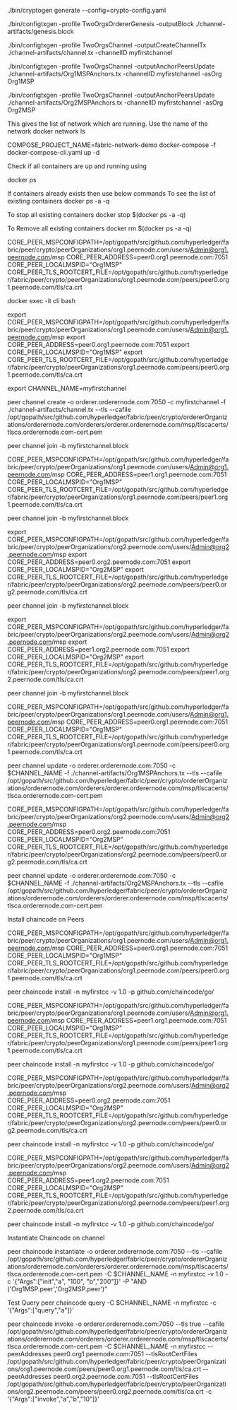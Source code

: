 ./bin/cryptogen generate --config=crypto-config.yaml

./bin/configtxgen -profile TwoOrgsOrdererGenesis -outputBlock ./channel-artifacts/genesis.block

./bin/configtxgen -profile TwoOrgsChannel -outputCreateChannelTx ./channel-artifacts/channel.tx -channelID myfirstchannel

./bin/configtxgen -profile TwoOrgsChannel -outputAnchorPeersUpdate ./channel-artifacts/Org1MSPAnchors.tx -channelID myfirstchannel -asOrg Org1MSP

./bin/configtxgen -profile TwoOrgsChannel -outputAnchorPeersUpdate ./channel-artifacts/Org2MSPAnchors.tx -channelID myfirstchannel -asOrg Org2MSP

This gives the list of network which are running. Use the name of the network 
docker network ls

COMPOSE_PROJECT_NAME=fabric-network-demo docker-compose -f docker-compose-cli.yaml up -d

Check if all containers are up and running using

docker ps

If containers already exists then use below commands 
To see the list of existing containers
docker ps -a -q

To stop all existing containers 
docker stop $(docker ps -a -q)

To Remove all existing containers 
docker rm $(docker ps -a -q)

CORE_PEER_MSPCONFIGPATH=/opt/gopath/src/github.com/hyperledger/fabric/peer/crypto/peerOrganizations/org1.peernode.com/users/Admin@org1.peernode.com/msp
CORE_PEER_ADDRESS=peer0.org1.peernode.com:7051
CORE_PEER_LOCALMSPID="Org1MSP"
CORE_PEER_TLS_ROOTCERT_FILE=/opt/gopath/src/github.com/hyperledger/fabric/peer/crypto/peerOrganizations/org1.peernode.com/peers/peer0.org1.peernode.com/tls/ca.crt


docker exec -it cli bash

export CORE_PEER_MSPCONFIGPATH=/opt/gopath/src/github.com/hyperledger/fabric/peer/crypto/peerOrganizations/org1.peernode.com/users/Admin@org1.peernode.com/msp
export CORE_PEER_ADDRESS=peer0.org1.peernode.com:7051
export CORE_PEER_LOCALMSPID="Org1MSP"
export CORE_PEER_TLS_ROOTCERT_FILE=/opt/gopath/src/github.com/hyperledger/fabric/peer/crypto/peerOrganizations/org1.peernode.com/peers/peer0.org1.peernode.com/tls/ca.crt

export CHANNEL_NAME=myfirstchannel

peer channel create -o orderer.orderernode.com:7050 -c myfirstchannel -f ./channel-artifacts/channel.tx --tls --cafile /opt/gopath/src/github.com/hyperledger/fabric/peer/crypto/ordererOrganizations/orderernode.com/orderers/orderer.orderernode.com/msp/tlscacerts/tlsca.orderernode.com-cert.pem

peer channel join -b myfirstchannel.block

CORE_PEER_MSPCONFIGPATH=/opt/gopath/src/github.com/hyperledger/fabric/peer/crypto/peerOrganizations/org1.peernode.com/users/Admin@org1.peernode.com/msp 
CORE_PEER_ADDRESS=peer1.org1.peernode.com:7051 
CORE_PEER_LOCALMSPID="Org1MSP" 
CORE_PEER_TLS_ROOTCERT_FILE=/opt/gopath/src/github.com/hyperledger/fabric/peer/crypto/peerOrganizations/org1.peernode.com/peers/peer1.org1.peernode.com/tls/ca.crt 

peer channel join -b myfirstchannel.block


export CORE_PEER_MSPCONFIGPATH=/opt/gopath/src/github.com/hyperledger/fabric/peer/crypto/peerOrganizations/org2.peernode.com/users/Admin@org2.peernode.com/msp
export CORE_PEER_ADDRESS=peer0.org2.peernode.com:7051
export CORE_PEER_LOCALMSPID="Org2MSP"
export CORE_PEER_TLS_ROOTCERT_FILE=/opt/gopath/src/github.com/hyperledger/fabric/peer/crypto/peerOrganizations/org2.peernode.com/peers/peer0.org2.peernode.com/tls/ca.crt 

peer channel join -b myfirstchannel.block

export CORE_PEER_MSPCONFIGPATH=/opt/gopath/src/github.com/hyperledger/fabric/peer/crypto/peerOrganizations/org2.peernode.com/users/Admin@org2.peernode.com/msp
export CORE_PEER_ADDRESS=peer1.org2.peernode.com:7051
export CORE_PEER_LOCALMSPID="Org2MSP"
export CORE_PEER_TLS_ROOTCERT_FILE=/opt/gopath/src/github.com/hyperledger/fabric/peer/crypto/peerOrganizations/org2.peernode.com/peers/peer1.org2.peernode.com/tls/ca.crt 

peer channel join -b myfirstchannel.block

CORE_PEER_MSPCONFIGPATH=/opt/gopath/src/github.com/hyperledger/fabric/peer/crypto/peerOrganizations/org1.peernode.com/users/Admin@org1.peernode.com/msp 
CORE_PEER_ADDRESS=peer0.org1.peernode.com:7051 
CORE_PEER_LOCALMSPID="Org1MSP" 
CORE_PEER_TLS_ROOTCERT_FILE=/opt/gopath/src/github.com/hyperledger/fabric/peer/crypto/peerOrganizations/org1.peernode.com/peers/peer0.org1.peernode.com/tls/ca.crt 

peer channel update -o orderer.orderernode.com:7050 -c $CHANNEL_NAME -f ./channel-artifacts/Org1MSPAnchors.tx --tls --cafile /opt/gopath/src/github.com/hyperledger/fabric/peer/crypto/ordererOrganizations/orderernode.com/orderers/orderer.orderernode.com/msp/tlscacerts/tlsca.orderernode.com-cert.pem

CORE_PEER_MSPCONFIGPATH=/opt/gopath/src/github.com/hyperledger/fabric/peer/crypto/peerOrganizations/org2.peernode.com/users/Admin@org2.peernode.com/msp 
CORE_PEER_ADDRESS=peer0.org2.peernode.com:7051 
CORE_PEER_LOCALMSPID="Org2MSP" 
CORE_PEER_TLS_ROOTCERT_FILE=/opt/gopath/src/github.com/hyperledger/fabric/peer/crypto/peerOrganizations/org2.peernode.com/peers/peer0.org2.peernode.com/tls/ca.crt 

peer channel update -o orderer.orderernode.com:7050 -c $CHANNEL_NAME -f ./channel-artifacts/Org2MSPAnchors.tx --tls --cafile /opt/gopath/src/github.com/hyperledger/fabric/peer/crypto/ordererOrganizations/orderernode.com/orderers/orderer.orderernode.com/msp/tlscacerts/tlsca.orderernode.com-cert.pem

Install chaincode on Peers

CORE_PEER_MSPCONFIGPATH=/opt/gopath/src/github.com/hyperledger/fabric/peer/crypto/peerOrganizations/org1.peernode.com/users/Admin@org1.peernode.com/msp
CORE_PEER_ADDRESS=peer0.org1.peernode.com:7051
CORE_PEER_LOCALMSPID="Org1MSP"
CORE_PEER_TLS_ROOTCERT_FILE=/opt/gopath/src/github.com/hyperledger/fabric/peer/crypto/peerOrganizations/org1.peernode.com/peers/peer0.org1.peernode.com/tls/ca.crt

peer chaincode install -n myfirstcc -v 1.0 -p github.com/chaincode/go/

CORE_PEER_MSPCONFIGPATH=/opt/gopath/src/github.com/hyperledger/fabric/peer/crypto/peerOrganizations/org1.peernode.com/users/Admin@org1.peernode.com/msp
CORE_PEER_ADDRESS=peer1.org1.peernode.com:7051
CORE_PEER_LOCALMSPID="Org1MSP"
CORE_PEER_TLS_ROOTCERT_FILE=/opt/gopath/src/github.com/hyperledger/fabric/peer/crypto/peerOrganizations/org1.peernode.com/peers/peer1.org1.peernode.com/tls/ca.crt

peer chaincode install -n myfirstcc -v 1.0 -p github.com/chaincode/go/

CORE_PEER_MSPCONFIGPATH=/opt/gopath/src/github.com/hyperledger/fabric/peer/crypto/peerOrganizations/org2.peernode.com/users/Admin@org2.peernode.com/msp
CORE_PEER_ADDRESS=peer0.org2.peernode.com:7051
CORE_PEER_LOCALMSPID="Org2MSP"
CORE_PEER_TLS_ROOTCERT_FILE=/opt/gopath/src/github.com/hyperledger/fabric/peer/crypto/peerOrganizations/org2.peernode.com/peers/peer0.org2.peernode.com/tls/ca.crt

peer chaincode install -n myfirstcc -v 1.0 -p github.com/chaincode/go/

CORE_PEER_MSPCONFIGPATH=/opt/gopath/src/github.com/hyperledger/fabric/peer/crypto/peerOrganizations/org2.peernode.com/users/Admin@org2.peernode.com/msp
CORE_PEER_ADDRESS=peer1.org2.peernode.com:7051
CORE_PEER_LOCALMSPID="Org2MSP"
CORE_PEER_TLS_ROOTCERT_FILE=/opt/gopath/src/github.com/hyperledger/fabric/peer/crypto/peerOrganizations/org2.peernode.com/peers/peer1.org2.peernode.com/tls/ca.crt

peer chaincode install -n myfirstcc -v 1.0 -p github.com/chaincode/go/


Instantiate Chaincode on channel

peer chaincode instantiate -o orderer.orderernode.com:7050 --tls --cafile /opt/gopath/src/github.com/hyperledger/fabric/peer/crypto/ordererOrganizations/orderernode.com/orderers/orderer.orderernode.com/msp/tlscacerts/tlsca.orderernode.com-cert.pem -C $CHANNEL_NAME -n myfirstcc -v 1.0 -c '{"Args":["init","a", "100", "b","200"]}' -P "AND ('Org1MSP.peer','Org2MSP.peer')"


Test
Query
peer chaincode query -C $CHANNEL_NAME -n myfirstcc -c '{"Args":["query","a"]}'

peer chaincode invoke -o orderer.orderernode.com:7050 --tls true --cafile /opt/gopath/src/github.com/hyperledger/fabric/peer/crypto/ordererOrganizations/orderernode.com/orderers/orderer.orderernode.com/msp/tlscacerts/tlsca.orderernode.com-cert.pem -C $CHANNEL_NAME -n myfirstcc --peerAddresses peer0.org1.peernode.com:7051 --tlsRootCertFiles /opt/gopath/src/github.com/hyperledger/fabric/peer/crypto/peerOrganizations/org1.peernode.com/peers/peer0.org1.peernode.com/tls/ca.crt --peerAddresses peer0.org2.peernode.com:7051 --tlsRootCertFiles /opt/gopath/src/github.com/hyperledger/fabric/peer/crypto/peerOrganizations/org2.peernode.com/peers/peer0.org2.peernode.com/tls/ca.crt -c '{"Args":["invoke","a","b","10"]}'




